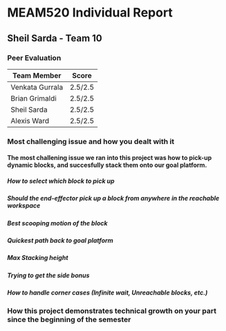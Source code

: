 # MEAM520 Individual Report 
## Sheil Sarda - Team 10

### Peer Evaluation

| Team Member | Score |
|-------|------|
| Venkata Gurrala | 2.5/2.5 |
| Brian Grimaldi | 2.5/2.5 |
| Sheil Sarda | 2.5/2.5 |
| Alexis Ward | 2.5/2.5 |

### Most challenging issue and how you dealt with it

#### The most challening issue we ran into this project was how to pick-up dynamic blocks, and succesfully stack them onto our goal platform.

##### How to select which block to pick up
##### Should the end-effector pick up a block from anywhere in the reachable workspace
##### Best scooping motion of the block
##### Quickest path back to goal platform
##### Max Stacking height
##### Trying to get the side bonus
##### How to handle corner cases (Infinite wait, Unreachable blocks, etc.)

### How this project demonstrates technical growth on your part since the beginning of the semester
